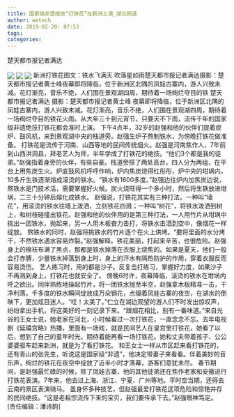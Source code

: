 ```yaml
---
title: 国家级非遗绝技“打铁花”在新洲上演_湖北频道
author: wetech
date: 2019-02-20- 07:53
tags: 
categories: 
---
```

楚天都市报记者满达
<!-- more -->
                
<img align="center" border="0" src="http://p0.ifengimg.com/a/2019_08/a06dc9a4007a50f_size35_w530_h337.jpg" />
                
<img align="center" border="0" src="http://p3.ifengimg.com/a/2019_08/607b070d99c543f_size42_w530_h335.jpg" />
            
<img align="center" border="0" src="http://p2.ifengimg.com/a/2016/0810/204c433878d5cf9size1_w16_h16.png" />
新洲打铁花图文：铁水飞满天 吹落星如雨楚天都市报记者满达摄影：楚天都市报记者黄士峰夜幕即将降临，位于新洲区北隅的凤娃古寨内，游人兴致未减。花灯渐亮，音乐不绝，人们围在景观湖四周，期待着一场绚烂夺目的铁
楚天都市报记者满达
摄影：楚天都市报记者黄士峰
夜幕即将降临，位于新洲区北隅的凤娃古寨内，游人兴致未减。花灯渐亮，音乐不绝，人们围在景观湖四周，期待着一场绚烂夺目的铁花火雨。从大年三十到元宵节，只要天不下雨，流传千年的国家级非遗绝技打铁花都会准时上演。
下午4点半，32岁的赵强和他的伙伴们提着炭炉、鼓风机，来到景观湖中央的栈道旁。赵强生炉子熬制铁水，为傍晚打铁花做准备。
打铁花是流传于河南、山西等地的民间传统烟火。赵强是河南焦作人，7年前到山西洪洞县，拜老艺人为师，半年学成了打铁花的绝技。“他们3个都是我的徒弟。”赵强指着身旁的伙伴，有些自豪。栈道旁搭了两处高台，四人分为两组，在平台上用焦炭生火。炉底鼓风机呼呼作响，炉内焦炭烧得红彤彤，炉中央的坩埚内，10多斤生铁逐渐熔成滚烫的铁水。“铁水有1600多度。”赵强边往炉内加焦炭边说，熬铁水是门技术活，需要掌握好火候。炭火烧旺得一个多小时，然后将生铁放进坩埚，二三十分钟后熔化成铁水。
赵强说，打铁花其实有三种打法。一种叫“墙花”，用滚烫的铁水往墙上泼洒，立刻铁花四溅；一种叫“树花”，将铁水泼洒到树上，和树枝碰撞出铁花。赵强和他的伙伴用的是第三种打法，一人用竹片从坩埚中挑出一团铁水，抛起来，另一人用木板奋力击打，将铁水击洒到空中，像烟花一样绽放。
熬铁水的同时，赵强将挑铁水的竹片逐个在火上烘烤。“要将里面的水分烤干，不然铁水遇水容易炸裂。”赵强解释。铁花美丽，打起来辛苦，也很危险。赵强身上的棉袄布满了黑点，那都是铁水掉落在衣服上烧焦的。如果是夏天，他们一般会打赤膊，少量铁水掉落到身上时，身上的汗水有隔热防护的作用，穿着衣服反而容易烫伤。
艺人练习时，用的都是沙子。反复击打练习，掌握好力度，如果沙子不再溅到身上，打铁花也就安全了。
傍晚6时许，夜幕降临，滚烫的铁水在坩埚内呼之欲出。同伴熟练地操起竹片，将一团铁水抛至半空，赵强拿木板精准一击，干净利落。千多度的铁水瞬间绽放成万朵钢花，点缀着凤娃古寨的夜空，在湖水的倒映下，更加炫目迷人。“哇！太美了。”伫立在湖边观望的游人们不时发出惊叹声，纷纷拿出手机，将这美好的一刻记录下来。“跟烟花相比，别有一番味道。”来自光谷的王女士说，她老家在河北，小时候看过一次打铁花，一直念念不忘。去年电视剧《延禧宫略》热播，里面有一场戏，就是民间艺人在皇宫里打铁花，她看了以后，想到了自己的童年时光，期待着能再看一场打铁花。她和丈夫带着孩子、公公婆婆驱车赶来新洲，就是为了看打铁花。
和王女士一样从市区赶来看打铁花的，还有青山的张先生，听说这是国家级“非遗”，他决定带妻子来看看。伴着美妙的音乐声，绚烂的铁花在夜空中绽放了近半小时才落幕，游客们意犹未尽。
春节期间，是赵强最忙碌的时候，除了凤娃古寨，他的其他徒弟还在焦作老家和安徽进行打铁花表演。7年来，他去过上海、浙江、宁夏、广州等地。平时空当期，还得去云南的景区表演骑马。
虽身怀多种技艺，但赵强最爱打铁花这项危险和惊艳并存的民间绝技。“这是老祖宗流传下来的宝贝，我们要传承下去。”赵强眼神笃定。
[责任编辑：潘诗韵]
            
